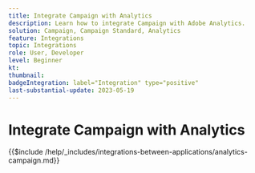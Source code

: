 ```yaml
---
title: Integrate Campaign with Analytics
description: Learn how to integrate Campaign with Adobe Analytics.
solution: Campaign, Campaign Standard, Analytics
feature: Integrations
topic: Integrations
role: User, Developer
level: Beginner
kt:
thumbnail:
badgeIntegration: label="Integration" type="positive"
last-substantial-update: 2023-05-19
---
```


# Integrate Campaign with Analytics

{{$include /help/_includes/integrations-between-applications/analytics-campaign.md}}
